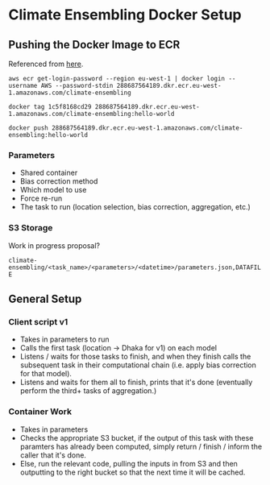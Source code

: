 # Climate Ensembling Docker Setup

## Pushing the Docker Image to ECR
Referenced from [here](https://docs.aws.amazon.com/AmazonECR/latest/userguide/docker-push-ecr-image.html).
```
aws ecr get-login-password --region eu-west-1 | docker login --username AWS --password-stdin 288687564189.dkr.ecr.eu-west-1.amazonaws.com/climate-ensembling
```

```
docker tag 1c5f8168cd29 288687564189.dkr.ecr.eu-west-1.amazonaws.com/climate-ensembling:hello-world
```

```
docker push 288687564189.dkr.ecr.eu-west-1.amazonaws.com/climate-ensembling:hello-world
```

### Parameters

* Shared container
* Bias correction method
* Which model to use
* Force re-run
* The task to run (location selection, bias correction, aggregation, etc.)


### S3 Storage
Work in progress proposal?

```climate-ensembling/<task_name>/<parameters>/<datetime>/parameters.json,DATAFILE```

## General Setup

### Client script v1
- Takes in parameters to run
- Calls the first task (location -> Dhaka for v1) on each model
- Listens / waits for those tasks to finish, and when they finish calls the subsequent task in their computational chain (i.e. apply bias correction for that model).
- Listens and waits for them all to finish, prints that it's done (eventually perform the third+ tasks of aggregation.)
 
### Container Work
- Takes in parameters
- Checks the appropriate S3 bucket, if the output of this task with these paramters has already been computed, simply return / finish / inform the caller that it's done.
- Else, run the relevant code, pulling the inputs in from S3 and then outputting to the right bucket so that the next time it will be cached.


